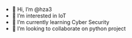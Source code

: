 - 👋 Hi, I’m @hza3
- 👀 I’m interested in IoT
- 🌱 I’m currently learning Cyber Security
- 💞️ I’m looking to collaborate on python project

<!---
hza3/hza3 is a ✨ special ✨ repository because its `README.md` (this file) appears on your GitHub profile.
You can click the Preview link to take a look at your changes.
--->
